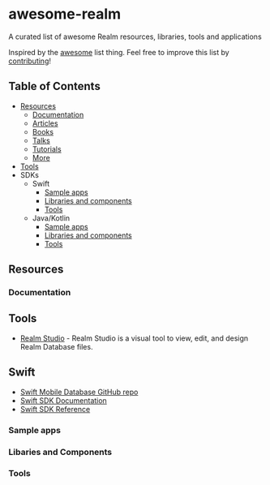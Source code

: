 # awesome-realm
A curated list of awesome Realm resources, libraries, tools and applications

Inspired by the [awesome](https://github.com/sindresorhus/awesome) list thing. Feel free to improve this list by [contributing](CONTRIBUTING.md)!

## Table of Contents
- [Resources](#resources)
   - [Documentation](#documentation)
   - [Articles](#articles)
   - [Books](#books)
   - [Talks](#talks)
   - [Tutorials](#tutorials)
   - [More](#more)
- [Tools](#tools)
- SDKs
  - Swift
    - [Sample apps](#swift-samples)
    - [Libraries and components](#swift-libs)
    - [Tools](#swift-tools)
  - Java/Kotlin
    - [Sample apps](#java-samples)
    - [Libraries and components](#java-libs)
    - [Tools](#java-tools)


## Resources
### Documentation

## Tools
- [Realm Studio](https://github.com/realm/realm-studio) - Realm Studio is a visual tool to view, edit, and design Realm Database files.

## Swift
- [Swift Mobile Database GitHub repo](https://github.com/realm/realm-swift)
- [Swift SDK Documentation](https://docs.mongodb.com/realm/sdk/swift/)
- [Swift SDK Reference](https://docs.mongodb.com/realm-sdks/swift/latest/)

### <a name="swift-samples"></a>Sample apps

### <a name="swift-libs"></a>Libaries and Components

### <a name="swift-tools"></a>Tools
